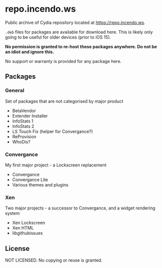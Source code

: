 # repo.incendo.ws
Public archive of Cydia repository located at https://repo.incendo.ws.

`.deb` files for packages are available for download here. This is likely only going to be useful for older devices (prior to iOS 15).

__No permission is granted to re-host these packages anywhere. Do not be an idiot and ignore this.__

No support or warranty is provided for any package here.

## Packages

### General

Set of packages that are not categorised by major product

- BetaVendor
- Extender Installer
- InfoStats 1
- InfoStats 2
- LS Touch Fix (helper for Convergance?)
- ReProvision
- WhoDis?

### Convergance

My first major project - a Lockscreen replacement

- Convergance
- Convergance Lite
- Various themes and plugins

### Xen

Two major projects - a successor to Convergance, and a widget rendering system

- Xen Lockscreen
- Xen HTML
- libgithubissues

## License

NOT LICENSED. No copying or reuse is granted.
